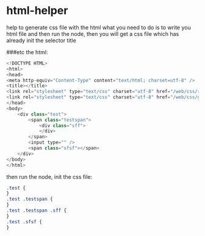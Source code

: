 # html-helper
help to generate css file with the html
what you need to do is to write you html file and then run the node, then you will get a css file which has already init the selector title

###etc
the html:
```javascript
<!DOCTYPE HTML>
<html>
<head>
<meta http-equiv="Content-Type" content="text/html; charset=utf-8" />
<title></title>
<link rel="stylesheet" type="text/css" charset="utf-8" href="/web/css/reset.v3.1.1.css" />
<link rel="stylesheet" type="text/css" charset="utf-8" href="/web/css/global.css" />
</head>
<body>
    <div class="test">
        <span class="testspan">
            <div class="sff">
            </div>
        </span>
        <input type="" />
        <span class="sfsf"></span>
    </div>
</body>
</html>
```

then run the node, init the css file:
```css
.test {
}
.test .testspan {
}
.test .testspan .sff {
}
.test .sfsf {
}

```
